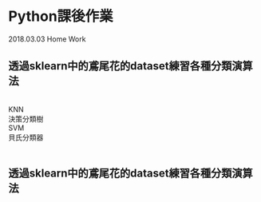 #  Python課後作業
2018.03.03 Home Work
<h2>透過sklearn中的鳶尾花的dataset練習各種分類演算法</h2></br>
KNN</br>
決策分類樹</br>
SVM</br>
貝氏分類器</br>
</br>
<h2>透過sklearn中的鳶尾花的dataset練習各種分類演算法</h2></br>
